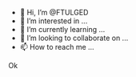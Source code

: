 - 👋 Hi, I’m @FTULGED
- 👀 I’m interested in ...
- 🌱 I’m currently learning ...
- 💞️ I’m looking to collaborate on ...
- 📫 How to reach me ...

<!---
FTULGED/FTULGED is a ✨ special ✨ repository because its `README.md` (this file) appears on your GitHub profile.
You can click the Preview link to take a look at your changes.
--->
Ok 
